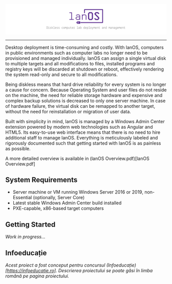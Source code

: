 ![lanOS - Diskless computer deployment and management](lanOS-banner.png)

---

Desktop deployment is time-consuming and costly. With lanOS, computers in public environments such as computer labs no longer need to be provisioned and managed individually. lanOS can assign a single virtual disk to multiple targets and all modifications to files, installed programs and registry keys will be discarded at shutdown or reboot, effectively rendering the system read-only and secure to all modifications.

Being diskless means that hard drive reliability for every system is no longer a cause for concern. Because Operating System and user files do not reside on the machine, the need for reliable storage hardware and expensive and complex backup solutions is decreased to only one server machine. In case of hardware failure, the virtual disk can be remapped to another target, without the need for reinstallation or migration of user data.

Built with simplicity in mind, lanOS is managed by a Windows Admin Center extension powered by modern web technologies such as Angular and HTML5. Its easy-to-use web interface means that there is no need to hire additional staff to manage lanOS. Everything is meticulously labeled and rigorously documented such that getting started with lanOS is as painless as possible.

A more detailed overview is available in (lanOS Overview.pdf)[lanOS Overview.pdf]

## System Requirements

* Server machine or VM running Windows Server 2016 or 2019, non-Essential (optionally, Server Core)
* Latest stable Windows Admin Center build installed
* PXE-capable, x86-based target computers

## Getting Started

_Work in progress..._

## Infoeducație

_Acest proiect a fost conceput pentru concursul (Infoeducație)[https://infoeducatie.ro]. Descrierea proiectului se poate găsi în limba română pe pagina proiectului._
